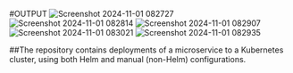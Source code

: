 #OUTPUT
![Screenshot 2024-11-01 082727](https://github.com/user-attachments/assets/fa9947b6-6a25-4bfc-ada4-37465f53a32b)
![Screenshot 2024-11-01 082814](https://github.com/user-attachments/assets/ba61b39d-297b-4889-bfa8-8c953d18b0f5)
![Screenshot 2024-11-01 082907](https://github.com/user-attachments/assets/712f965e-2c17-4aa9-858a-68d2320da051)
![Screenshot 2024-11-01 083021](https://github.com/user-attachments/assets/766b1b29-4834-4795-9973-9264ead5aad4)
![Screenshot 2024-11-01 082935](https://github.com/user-attachments/assets/117fec44-3d35-4b15-81b0-df4c12b0cf27)

##The repository contains deployments of a microservice to a Kubernetes cluster, using both Helm and manual (non-Helm) configurations.
